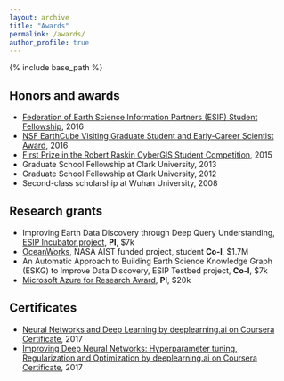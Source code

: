 ```yaml
---
layout: archive
title: "Awards"
permalink: /awards/
author_profile: true
---
```


{% include base_path %}

## Honors and awards

* [Federation of Earth Science Information Partners (ESIP) Student Fellowship](http://www.esipfed.org/about/community/leadership/student-fellows/yongyao-jiang-2), 2016
* [NSF EarthCube Visiting Graduate Student and Early-Career Scientist Award](https://www.earthcube.org/document/2015/visiting-scholar-program), 2016
* [First Prize in the Robert Raskin CyberGIS Student Competition](http://cybergis.uncc.edu/cisg/index.php/robert-raskin-student-competition/robert-raskin-student-cybergis-competition/), 2015
* Graduate School Fellowship at Clark University, 2013
* Graduate School Fellowship at Clark University, 2012
* Second-class scholarship at Wuhan University, 2008

## Research grants

* Improving Earth Data Discovery through Deep Query Understanding, [ESIP Incubator project](http://www.esipfed.org/esip-outputs-list), __PI__, $7k
* [OceanWorks]((https://wiki.apache.org/incubator/SDAPProposal)), NASA AIST funded project, student __Co-I__, $1.7M
* An Automatic Approach to Building Earth Science Knowledge Graph (ESKG) to Improve Data Discovery, ESIP Testbed project, __Co-I__, $7k
* [Microsoft Azure for Research Award](https://www.microsoft.com/en-us/research/academic-program/microsoft-azure-for-research/), __PI__, $20k

## Certificates

* [Neural Networks and Deep Learning by deeplearning.ai on Coursera Certificate](https://www.coursera.org/account/accomplishments/verify/CC85GEEQUFX5), 2017
* [Improving Deep Neural Networks: Hyperparameter tuning, Regularization and Optimization by deeplearning.ai on Coursera Certificate](https://www.coursera.org/account/accomplishments/verify/U353W6WZWFRM), 2017







